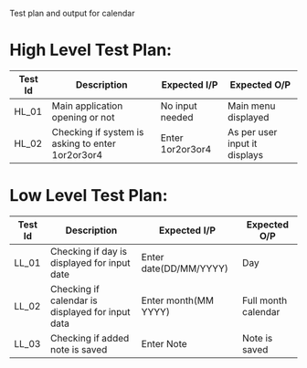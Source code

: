 Test plan and output for calendar 
# High Level Test Plan:
|Test Id|Description|Expected I/P|Expected O/P|
|------|-----------|--------------|----------------|
|HL_01|Main application opening or not| No input needed|Main menu displayed|
|HL_02|Checking if system is asking to enter 1or2or3or4|Enter 1or2or3or4|As per user input it displays|

# Low Level Test Plan:
|Test Id|Description|Expected I/P|Expected O/P|
|-----------|----------|----------------|----------------|
|LL_01|Checking if day is displayed for input date|Enter date(DD/MM/YYYY)|Day|
|LL_02|Checking if calendar is displayed for input data|Enter month(MM YYYY)|Full month calendar|
|LL_03|Checking if added note is saved|Enter Note|Note is saved|
